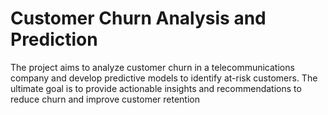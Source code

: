 # Customer Churn Analysis and Prediction
The project aims to analyze customer churn in a  telecommunications  company and develop  predictive models to identify at-risk customers. The  ultimate goal is to provide actionable insights and  recommendations to reduce churn and improve  customer retention
